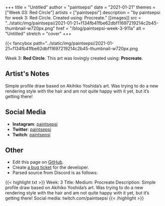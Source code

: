 +++
title =       "Untitled"
author =      "paintsepsi"
date =        "2021-01-21"
themes =      ["Week 03: Red Circle"]
artists =     ["paintsepsi"]
description = "by paintsepsi for week 3: Red Circle. Created using: Procreate."
[[images]]
              src = "../static/img/paintsepsi/2021-01-21+f134fb41fbe62dbf11697219214c2b45-thumbnail-w720px.png"
              href = "/blog/paintsepsi-week-3-911a"
              alt = "Untitled"
              stretch = "cover"
+++


{{< fancybox path="../static/img/paintsepsi/2021-01-21+f134fb41fbe62dbf11697219214c2b45-thumbnail-w720px.png

Week 3: **Red Circle**. This art was lovingly created using: **Procreate**.

## Artist's Notes

Simple profile draw based on Akihiko Yoshida’s art. Was trying to do a new rendering style with the hair and am not quite happy with it yet, but it’s getting there!

## Social Media

- **Instagram**: <a href='https://instagram.com/paintsepsi' target='_blank'>paintsepsi</a>
- **Twitter**: <a href='https://twitter.com/paintsepsi' target='_blank'>paintsepsi</a>
- **Twitch**: <a href='https://twitch.tv/paintsepsi' target='_blank'>paintsepsi</a>

## Other

- Edit this page on [GitHub](https://github.com/teaminkling/web-refresh/edit/main/content/blog/paintsepsi-week-3-911a.md).
- Create [a bug ticket](https://github.com/teaminkling/web-refresh/issues/new?assignees=&labels=bug&template=problem-report.md&title=) for the developer.
- Parsed source from Discord is as follows:

{{< highlight txt >}}
Week: 3
Title: 
Medium: Procreate
Description: Simple profile draw based on Akihiko Yoshida’s art. Was trying to do a new rendering style with the hair and am not quite happy with it yet, but it’s getting there!
Social media: twitch.com/paintsepsi
{{< /highlight >}}